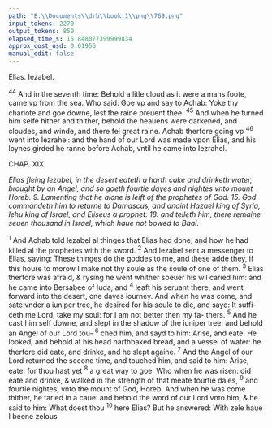 ```yaml
---
path: "E:\\Documents\\drb\\book_1\\png\\769.png"
input_tokens: 2270
output_tokens: 850
elapsed_time_s: 15.848077399999834
approx_cost_usd: 0.01956
manual_edit: false
---
```

Elias. Iezabel.

<sup>44</sup> And in the seventh time: Behold a litle cloud as it were a mans foote, came vp from the sea. Who said: Goe vp and say to Achab: Yoke thy chariote and goe downe, lest the raine preuent thee. <sup>45</sup> And when he turned him selfe hither and thither, behold the heauens were darkened, and cloudes, and winde, and there fel great raine. Achab therfore going vp <sup>46</sup> went into Iezrahel: and the hand of our Lord was made vpon Elias, and his loynes girded he ranne before Achab, vntil he came into Iezrahel.

CHAP. XIX.

*Elias fleing Iezabel, in the desert eateth a harth cake and drinketh water, brought by an Angel, and so goeth fourtie dayes and nightes vnto mount Horeb. 9. Lamenting that he alone is leift of the prophetes of God. 15. God commandeth him to returne to Damascus, and anoint Hazael king of Syria, Iehu king of Israel, and Eliseus a prophet: 18. and telleth him, there remaine seuen thousand in Israel, which haue not bowed to Baal.*

<sup>1</sup> And Achab told Iezabel al thinges that Elias had done, and how he had killed al the prophetes with the sword. <sup>2</sup> And Iezabel sent a messenger to Elias, saying: These thinges do the goddes to me, and these adde they, if this houre to morow I make not thy soule as the soule of one of them. <sup>3</sup> Elias therfore was afraid, & rysing he went whither soeuer his wil caried him: and he came into Bersabee of Iuda, and <sup>4</sup> leaft his seruant there, and went forward into the desert, one dayes iourney. And when he was come, and sate vnder a iuniper tree, he desired for his soule to die, and sayd: It suffi- ceth me Lord, take my soul: for I am not better then my fa- thers. <sup>5</sup> And he cast him self downe, and slept in the shadow of the iuniper tree: and behold an Angel of our Lord tou- <sup>6</sup> ched him, and sayd to him: Arise, and eate. He looked, and behold at his head harthbaked bread, and a vessel of water: he therfore did eate, and drinke, and he slept againe. <sup>7</sup> And the Angel of our Lord returned the second time, and touched him, and said to him: Arise, eate: for thou hast yet <sup>8</sup> a great way to goe. Who when he was risen: did eate and drinke, & walked in the strength of that meate fourtie daies, <sup>9</sup> and fourtie nightes, vnto the mount of God, Horeb. And when he was come thither, he taried in a caue: and behold the word of our Lord vnto him, & he said to him: What doest thou <sup>10</sup> here Elias? But he answered: With zele haue I beene zelous

[^1]: Of kinges: 749